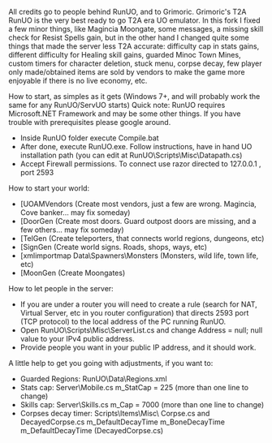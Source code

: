 All credits go to people behind RunUO, and to Grimoric. Grimoric's T2A RunUO is the very best ready to go T2A era UO emulator. In this fork I fixed a few minor things, like Magincia Moongate, some messages, a missing skill check for Resist Spells gain, but in the other hand I changed quite some things that made the server less T2A accurate: difficulty cap in stats gains, different difficulty for Healing skill gains, guarded Minoc Town Mines, custom timers for character deletion, stuck menu, corpse decay, few player only made/obtained items are sold by vendors to make the game more enjoyable if there is no live economy, etc.

How to start, as simples as it gets (Windows 7+, and will probably work the same for any RunUO/ServUO starts)
Quick note: RunUO requires Microsoft.NET Framework and may be some other things. If you have trouble with prerequisites please google around.

- Inside RunUO folder execute Compile.bat
- After done, execute RunUO.exe. Follow instructions, have in hand UO installation path (you can edit at RunUO\Scripts\Misc\Datapath.cs)
- Accept Firewall permissions. To connect use razor directed to 127.0.0.1 , port 2593

How to start your world:
- [UOAMVendors    				(Create most vendors, just a few are wrong. Magincia, Cove banker... may fix someday)
- [DoorGen        				(Create most doors. Guard outpost doors are missing, and a few others... may fix someday)
- [TelGen         				(Create teleporters, that connects world regions, dungeons, etc)
- [SignGen        				(Create world signs. Roads, shops, ways, etc)
- [xmlimportmap Data\Spawners\Monsters		(Monsters, wild life, town life, etc)
- [MoonGen                (Create Moongates)

How to let people in the server:
- If you are under a router you will need to create a rule (search for NAT, Virtual Server, etc in you router configuration) that directs 2593 port (TCP protocol) to the local address of the PC running RunUO.
- Open RunUO\Scripts\Misc\ServerList.cs and change Address = null; null value to your IPv4 public address.
- Provide people you want in your public IP address, and it should work.

A little help to get you going with adjustments, if you want to:
- Guarded Regions: RunUO\Data\Regions.xml
- Stats cap: Server\Mobile.cs m_StatCap = 225 (more than one line to change)
- Skills cap: Server\Skills.cs m_Cap = 7000 (more than one line to change)
- Corpses decay timer: Scripts\Items\Misc\ Corpse.cs and DecayedCorpse.cs
  m_DefaultDecayTime
  m_BoneDecayTime
  m_DefaultDecayTime (DecayedCorpse.cs)

